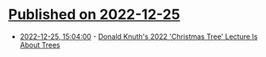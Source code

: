 # [Published on 2022-12-25](index.md)

* [2022-12-25, 15:04:00](https://science.slashdot.org/story/22/12/25/0242207/donald-knuths-2022-christmas-tree-lecture-is-about-trees?utm_source=rss1.0mainlinkanon&utm_medium=feed) - [Donald Knuth's 2022 'Christmas Tree' Lecture Is About Trees ](https://science.slashdot.org/story/22/12/25/0242207/donald-knuths-2022-christmas-tree-lecture-is-about-trees?utm_source=rss1.0mainlinkanon&utm_medium=feed)
